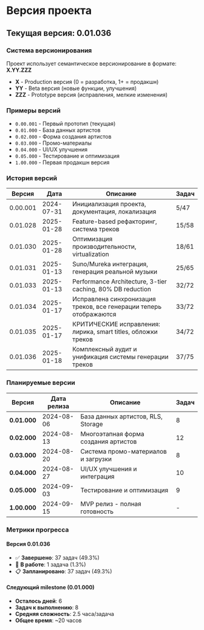 # Версия проекта

## Текущая версия: 0.01.036

### Система версионирования

Проект использует семантическое версионирование в формате: **X.YY.ZZZ**

- **X** - Production версия (0 = разработка, 1+ = продакшн)
- **YY** - Beta версия (новые функции, улучшения)
- **ZZZ** - Prototype версия (исправления, мелкие изменения)

### Примеры версий

- `0.00.001` - Первый прототип (текущая)
- `0.01.000` - База данных артистов
- `0.02.000` - Форма создания артистов  
- `0.03.000` - Промо-материалы
- `0.04.000` - UI/UX улучшения
- `0.05.000` - Тестирование и оптимизация
- `1.00.000` - Первая продакшн версия

### История версий

| Версия | Дата | Описание | Задач |
|--------|------|----------|--------|
| 0.00.001 | 2024-07-31 | Инициализация проекта, документация, локализация | 5/47 |
| 0.01.028 | 2025-01-28 | Feature-based рефакторинг, система треков | 15/58 |
| 0.01.030 | 2025-01-28 | Оптимизация производительности, virtualization | 18/61 |
| 0.01.031 | 2025-01-13 | Suno/Mureka интеграция, генерация реальной музыки | 25/65 |
| 0.01.033 | 2025-01-13 | Performance Architecture, 3-tier caching, 80% DB reduction | 32/72 |
| 0.01.034 | 2025-01-17 | Исправлена синхронизация треков, все генерации теперь отображаются | 33/72 |
| 0.01.035 | 2025-01-17 | КРИТИЧЕСКИЕ исправления: лирика, smart titles, обложки треков | 34/72 |
| 0.01.036 | 2025-01-18 | Комплексный аудит и унификация системы генерации треков | 37/75 |

### Планируемые версии

| Версия | Дата релиза | Описание | Задач |
|--------|-------------|----------|--------|
| **0.01.000** | 2024-08-06 | База данных артистов, RLS, Storage | 8 |
| **0.02.000** | 2024-08-13 | Многоэтапная форма создания артистов | 12 |
| **0.03.000** | 2024-08-20 | Система промо-материалов и загрузки | 8 |
| **0.04.000** | 2024-08-27 | UI/UX улучшения и интеграция | 10 |
| **0.05.000** | 2024-09-03 | Тестирование и оптимизация | 9 |
| **1.00.000** | 2024-09-15 | MVP релиз - полная готовность | - |

### Метрики прогресса

#### Версия 0.01.036
- ✅ **Завершено**: 37 задач (49.3%)
- 🚧 **В работе**: 1 задача (1.3%)
- 📋 **Запланировано**: 37 задач (49.3%)

#### Следующий milestone (0.01.000)
- **Осталось дней**: 6
- **Задач к выполнению**: 8
- **Средняя сложность**: 2.5 часа/задача
- **Общее время**: ~20 часов